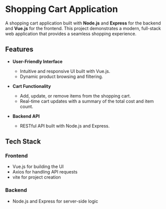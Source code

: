 # Shopping Cart Application  

A shopping cart application built with **Node.js** and **Express** for the backend and **Vue.js** for the frontend. This project demonstrates a modern, full-stack web application that provides a seamless shopping experience.  

## Features  

- **User-Friendly Interface**  
  - Intuitive and responsive UI built with Vue.js.  
  - Dynamic product browsing and filtering.  

- **Cart Functionality**  
  - Add, update, or remove items from the shopping cart.  
  - Real-time cart updates with a summary of the total cost and item count.  

- **Backend API**  
  - RESTful API built with Node.js and Express.   

## Tech Stack  

### Frontend  
- Vue.js for building the UI  
- Axios for handling API requests
- vite for project creation

### Backend  
- Node.js and Express for server-side logic  

